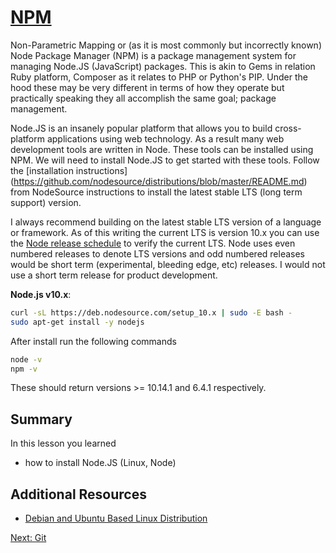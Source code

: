 # [NPM](https://www.npmjs.com/)

Non-Parametric Mapping or (as it is most commonly but incorrectly known) Node Package Manager (NPM) is a package management system for managing Node.JS (JavaScript) packages. This is akin to Gems in relation Ruby platform, Composer as it relates to PHP or Python's PIP. Under the hood these may be very different in terms of how they operate but practically speaking they all accomplish the same goal; package management.

Node.JS is an insanely popular platform that allows you to build cross-platform applications using web technology. As a result many web development tools are written in Node. These tools can be installed using NPM. We will need to install Node.JS to get started with these tools. Follow the [installation instructions] (https://github.com/nodesource/distributions/blob/master/README.md) from NodeSource instructions to install the latest stable LTS (long term support) version. 

I always recommend building on the latest stable LTS version of a language or framework. As of this writing the current LTS is version 10.x you can use the [Node release schedule](https://github.com/nodejs/Release#release-schedule) to verify the current LTS. Node uses even numbered releases to denote LTS versions and odd numbered releases would be short term (experimental, bleeding edge, etc) releases. I would not use a short term release for product development.

**Node.js v10.x**:

```sh
curl -sL https://deb.nodesource.com/setup_10.x | sudo -E bash -
sudo apt-get install -y nodejs
```

After install run the following commands
```sh
node -v
npm -v
```

These should return versions >= 10.14.1 and 6.4.1 respectively.

## Summary
In this lesson you learned
* how to install Node.JS (Linux, Node)

## Additional Resources
* [Debian and Ubuntu Based Linux Distribution](https://nodejs.org/en/download/package-manager/#debian-and-ubuntu-based-linux-distributions)

[Next: Git](07-Git.md)
